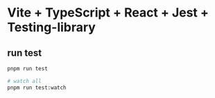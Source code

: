 # Vite + TypeScript + React + Jest + Testing-library

## run test
```sh
pnpm run test

# watch all
pnpm run test:watch
```
